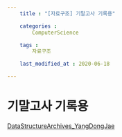 ```yaml
---
    title : "[자료구조] 기말고사 기록용"

    categories : 
        ComputerScience

    tags :
        자료구조

    last_modified_at : 2020-06-18

---
```

# 기말고사 기록용
[DataStructureArchives_YangDongJae](https://drive.google.com/file/d/1k83kra-WLzStGeniQDcNE6AGXQqLjel-/view?usp=sharing)
